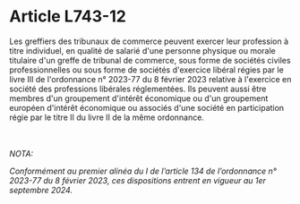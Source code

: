 # Article L743-12

<p>Les greffiers des tribunaux de commerce peuvent exercer leur profession à titre individuel, en qualité de salarié d'une personne physique ou morale titulaire d'un greffe de tribunal de commerce, sous forme de sociétés civiles professionnelles ou sous forme de sociétés d'exercice libéral régies par le livre III de l'ordonnance n° 2023-77 du 8 février 2023 relative à l'exercice en société des professions libérales réglementées. Ils peuvent aussi être membres d'un groupement d'intérêt économique ou d'un groupement européen d'intérêt économique ou associés d'une société en participation régie par le titre II du livre II de la même ordonnance.</p><br/><br/><i>NOTA:<p>Conformément au premier alinéa du I de l’article 134 de l’ordonnance n° 2023-77 du 8 février 2023, ces dispositions entrent en vigueur au 1er septembre 2024.</p></i>